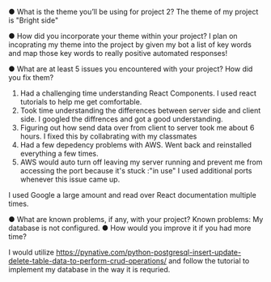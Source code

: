 ● What is the theme you’ll be using for project 2?
 The theme of my project is "Bright side"
 
● How did you incorporate your theme within your project?
   I plan on incoprating my theme into the project by given my bot a list of key words and map those key words to really positive automated responses!
   
● What are at least 5 issues you encountered with your project? How did you fix them?
1. Had a challenging time understanding React Components.
 I used react tutorials to help me get comfortable.
2. Took time understanding the differences between server side and client side.
 I googled the diffrences and got a good understanding.
3. Figuring out how send data over from client to server took me about 6 hours.
 I fixed this by collabrating with my classmates
4. Had a few depedency problems with AWS.
 Went back and reinstalled everything a few times.
5. AWS would auto turn off leaving my server running and prevent me from accessing the port because it's stuck :"in use"
  I used additional ports whenever this issue came up.

I used Google a large amount and read over React documentation multiple times.

● What are known problems, if any, with your project?
  Known problems: My database is not configured.
● How would you improve it if you had more time?
  
  I would utilize https://pynative.com/python-postgresql-insert-update-delete-table-data-to-perform-crud-operations/ and follow the tutorial to implement my database in the way it is requried.
